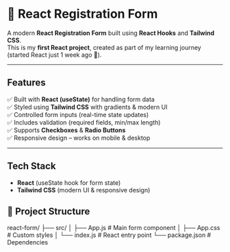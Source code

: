# 📝 React Registration Form  

A modern **React Registration Form** built using **React Hooks** and **Tailwind CSS**.  
This is my **first React project**, created as part of my learning journey (started React just 1 week ago 🚀).  

---

##  Features  
✅ Built with **React (useState)** for handling form data  
✅ Styled using **Tailwind CSS** with gradients & modern UI  
✅ Controlled form inputs (real-time state updates)  
✅ Includes validation (required fields, min/max length)  
✅ Supports **Checkboxes** & **Radio Buttons**  
✅ Responsive design – works on mobile & desktop  

---

##  Tech Stack  
- **React** (useState hook for form state)  
- **Tailwind CSS** (modern UI & responsive design)  


## 📂 Project Structure  
react-form/
├── src/
│ ├── App.js # Main form component
│ ├── App.css # Custom styles
│ └── index.js # React entry point
└── package.json # Dependencies
